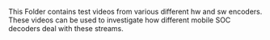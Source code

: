 This Folder contains test videos from various different hw and sw encoders.
These videos can be used to investigate how different mobile SOC decoders deal with these streams.